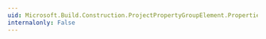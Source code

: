 ```yaml
---
uid: Microsoft.Build.Construction.ProjectPropertyGroupElement.Properties
internalonly: False
---
```

